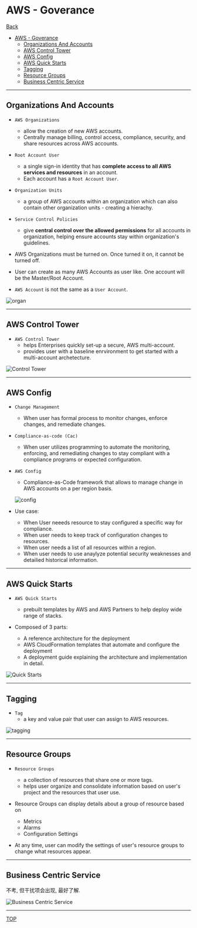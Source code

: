 # AWS - Goverance

[Back](../index.md)

- [AWS - Goverance](#aws---goverance)
  - [Organizations And Accounts](#organizations-and-accounts)
  - [AWS Control Tower](#aws-control-tower)
  - [AWS Config](#aws-config)
  - [AWS Quick Starts](#aws-quick-starts)
  - [Tagging](#tagging)
  - [Resource Groups](#resource-groups)
  - [Business Centric Service](#business-centric-service)

---

## Organizations And Accounts

- `AWS Organizations`

  - allow the creation of new AWS accounts.
  - Centrally manage billing, control access, compliance, security, and share resources across AWS accounts.

- `Root Account User`

  - a single sign-in identity that has **complete access to all AWS services and resources** in an account.
  - Each account has a `Root Account User`.

- `Organization Units`

  - a group of AWS accounts within an organization which can also contain other organization units - creating a hierachy.

- `Service Control Policies`

  - give **central control over the allowed permissions** for all accounts in organization, helping ensure accounts stay within organization's guidelines.

- AWS Organizations must be turned on. Once turned it on, it cannot be turned off.

- User can create as many AWS Accounts as user like. One account will be the Master/Root Account.

- `AWS Account` is not the same as a `User Account`.

![organ](./pic/organizations.png)

---

## AWS Control Tower

- `AWS Control Tower`
  - helps Enterprises quickly set-up a secure, AWS multi-account.
  - provides user with a baseline enrvironment to get started with a multi-account archetecture.

![Control Tower](./pic/control_tower.png)

---

## AWS Config

- `Change Management`

  - When user has formal process to monitor changes, enforce changes, and remediate changes.

- `Compliance-as-code (Cac)`

  - When user utilizes programming to automate the monitoring, enforcing, and remediating changes to stay compliant with a compliance programs or expected configuration.

- `AWS Config`

  - Compliance-as-Code framework that allows to manage change in AWS accounts on a per region basis.

  ![config](./pic/config.png)

- Use case:
  - When User neeeds resource to stay configured a specific way for compliance.
  - When user needs to keep track of configuration changes to resources.
  - When user needs a list of all resources within a region.
  - When user needs to use anaylyze potential security weaknesses and detailied historical information.

---

## AWS Quick Starts

- `AWS Quick Starts`

  - prebuilt templates by AWS and AWS Partners to help deploy wide range of stacks.

- Composed of 3 parts:
  - A reference architecture for the deployment
  - AWS CloudFormation templates that automate and configure the deployment
  - A deployment guide explaining the architecture and implementation in detail.

![Quick Starts](./pic/quick_starts.png)

---

## Tagging

- `Tag`
  - a key and value pair that user can assign to AWS resources.

![tagging](./pic/tagging.png)

---

## Resource Groups

- `Resource Groups`

  - a collection of resources that share one or more tags.
  - helps user organize and consolidate information based on user's project and the resources that user use.

- Resource Groups can display details about a group of resource based on

  - Metrics
  - Alarms
  - Configuration Settings

- At any time, user can modify the settings of user's resource groups to change what resources appear.

---

## Business Centric Service

不考, 但干扰项会出现, 最好了解.

![Business Centric Service](./pic/business_centric_services.png)

---

[TOP](#aws---goverance)
